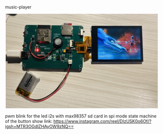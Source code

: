 music-player

<div align=center>
	<img src="https://github.com/myry07/2.8inch-video-player/blob/main/04.Fotos/pcb1.jpg" width="500" height="310">
</div>

pwm blink for the led
i2s with max98357
sd card in spi mode
state machine of the button
show link: https://www.instagram.com/reel/DIzUSK0o6Of/?igsh=MTR3OGdlZHAyOW9zNQ==